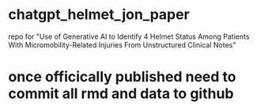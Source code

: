 # chatgpt_helmet_jon_paper
repo for "Use of Generative AI to Identify 4 Helmet Status Among Patients With Micromobility-Related Injuries From Unstructured Clinical Notes"

# once officically published need to commit all rmd and data to github
